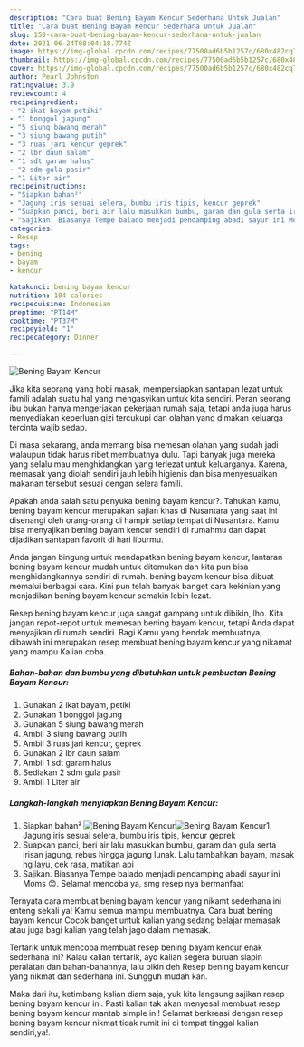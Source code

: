```yaml
---
description: "Cara buat Bening Bayam Kencur Sederhana Untuk Jualan"
title: "Cara buat Bening Bayam Kencur Sederhana Untuk Jualan"
slug: 150-cara-buat-bening-bayam-kencur-sederhana-untuk-jualan
date: 2021-06-24T08:04:18.774Z
image: https://img-global.cpcdn.com/recipes/77500ad6b5b1257c/680x482cq70/bening-bayam-kencur-foto-resep-utama.jpg
thumbnail: https://img-global.cpcdn.com/recipes/77500ad6b5b1257c/680x482cq70/bening-bayam-kencur-foto-resep-utama.jpg
cover: https://img-global.cpcdn.com/recipes/77500ad6b5b1257c/680x482cq70/bening-bayam-kencur-foto-resep-utama.jpg
author: Pearl Johnston
ratingvalue: 3.9
reviewcount: 4
recipeingredient:
- "2 ikat bayam petiki"
- "1 bonggol jagung"
- "5 siung bawang merah"
- "3 siung bawang putih"
- "3 ruas jari kencur geprek"
- "2 lbr daun salam"
- "1 sdt garam halus"
- "2 sdm gula pasir"
- "1 Liter air"
recipeinstructions:
- "Siapkan bahan²"
- "Jagung iris sesuai selera, bumbu iris tipis, kencur geprek"
- "Suapkan panci, beri air lalu masukkan bumbu, garam dan gula serta irisan jagung, rebus hingga jagung lunak. Lalu tambahkan bayam, masak hg layu, cek rasa, matikan api"
- "Sajikan. Biasanya Tempe balado menjadi pendamping abadi sayur ini Moms 😊. Selamat mencoba ya, smg resep nya bermanfaat"
categories:
- Resep
tags:
- bening
- bayam
- kencur

katakunci: bening bayam kencur 
nutrition: 104 calories
recipecuisine: Indonesian
preptime: "PT14M"
cooktime: "PT37M"
recipeyield: "1"
recipecategory: Dinner

---
```



![Bening Bayam Kencur](https://img-global.cpcdn.com/recipes/77500ad6b5b1257c/680x482cq70/bening-bayam-kencur-foto-resep-utama.jpg)

Jika kita seorang yang hobi masak, mempersiapkan santapan lezat untuk famili adalah suatu hal yang mengasyikan untuk kita sendiri. Peran seorang ibu bukan hanya mengerjakan pekerjaan rumah saja, tetapi anda juga harus menyediakan keperluan gizi tercukupi dan olahan yang dimakan keluarga tercinta wajib sedap.

Di masa  sekarang, anda memang bisa memesan olahan yang sudah jadi walaupun tidak harus ribet membuatnya dulu. Tapi banyak juga mereka yang selalu mau menghidangkan yang terlezat untuk keluarganya. Karena, memasak yang diolah sendiri jauh lebih higienis dan bisa menyesuaikan makanan tersebut sesuai dengan selera famili. 



Apakah anda salah satu penyuka bening bayam kencur?. Tahukah kamu, bening bayam kencur merupakan sajian khas di Nusantara yang saat ini disenangi oleh orang-orang di hampir setiap tempat di Nusantara. Kamu bisa menyajikan bening bayam kencur sendiri di rumahmu dan dapat dijadikan santapan favorit di hari liburmu.

Anda jangan bingung untuk mendapatkan bening bayam kencur, lantaran bening bayam kencur mudah untuk ditemukan dan kita pun bisa menghidangkannya sendiri di rumah. bening bayam kencur bisa dibuat memalui berbagai cara. Kini pun telah banyak banget cara kekinian yang menjadikan bening bayam kencur semakin lebih lezat.

Resep bening bayam kencur juga sangat gampang untuk dibikin, lho. Kita jangan repot-repot untuk memesan bening bayam kencur, tetapi Anda dapat menyajikan di rumah sendiri. Bagi Kamu yang hendak membuatnya, dibawah ini merupakan resep membuat bening bayam kencur yang nikamat yang mampu Kalian coba.

<!--inarticleads1-->

##### Bahan-bahan dan bumbu yang dibutuhkan untuk pembuatan Bening Bayam Kencur:

1. Gunakan 2 ikat bayam, petiki
1. Gunakan 1 bonggol jagung
1. Gunakan 5 siung bawang merah
1. Ambil 3 siung bawang putih
1. Ambil 3 ruas jari kencur, geprek
1. Gunakan 2 lbr daun salam
1. Ambil 1 sdt garam halus
1. Sediakan 2 sdm gula pasir
1. Ambil 1 Liter air




<!--inarticleads2-->

##### Langkah-langkah menyiapkan Bening Bayam Kencur:

1. Siapkan bahan²
<img src="https://img-global.cpcdn.com/steps/870051a386dad6d1/160x128cq70/bening-bayam-kencur-langkah-memasak-1-foto.jpg" alt="Bening Bayam Kencur"><img src="https://img-global.cpcdn.com/steps/7b86a94859208ce8/160x128cq70/bening-bayam-kencur-langkah-memasak-1-foto.jpg" alt="Bening Bayam Kencur">1. Jagung iris sesuai selera, bumbu iris tipis, kencur geprek
1. Suapkan panci, beri air lalu masukkan bumbu, garam dan gula serta irisan jagung, rebus hingga jagung lunak. Lalu tambahkan bayam, masak hg layu, cek rasa, matikan api
1. Sajikan. Biasanya Tempe balado menjadi pendamping abadi sayur ini Moms 😊. Selamat mencoba ya, smg resep nya bermanfaat




Ternyata cara membuat bening bayam kencur yang nikamt sederhana ini enteng sekali ya! Kamu semua mampu membuatnya. Cara buat bening bayam kencur Cocok banget untuk kalian yang sedang belajar memasak atau juga bagi kalian yang telah jago dalam memasak.

Tertarik untuk mencoba membuat resep bening bayam kencur enak sederhana ini? Kalau kalian tertarik, ayo kalian segera buruan siapin peralatan dan bahan-bahannya, lalu bikin deh Resep bening bayam kencur yang nikmat dan sederhana ini. Sungguh mudah kan. 

Maka dari itu, ketimbang kalian diam saja, yuk kita langsung sajikan resep bening bayam kencur ini. Pasti kalian tak akan menyesal membuat resep bening bayam kencur mantab simple ini! Selamat berkreasi dengan resep bening bayam kencur nikmat tidak rumit ini di tempat tinggal kalian sendiri,ya!.

